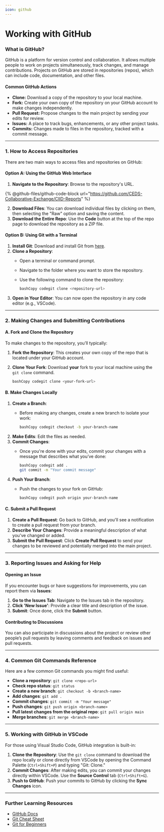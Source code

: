 ```yaml
---
icon: github
---
```


# Working with GitHub

### **What is GitHub?**

GitHub is a platform for version control and collaboration. It allows multiple people to work on projects simultaneously, track changes, and manage contributions. Projects on GitHub are stored in repositories (repos), which can include code, documentation, and other files.

#### **Common GitHub Actions**

* **Clone:** Download a copy of the repository to your local machine.
* **Fork:** Create your own copy of the repository on your GitHub account to make changes independently.
* **Pull Request:** Propose changes to the main project by sending your edits for review.
* **Issues:** A place to track bugs, enhancements, or any other project tasks.
* **Commits:** Changes made to files in the repository, tracked with a commit message.

***

### **1. How to Access Repositories**

There are two main ways to access files and repositories on GitHub:

#### **Option A: Using the GitHub Web Interface**

1. **Navigate to the Repository**: Browse to the repository's URL.

{% @github-files/github-code-block url="https://github.com/CEDS-Collaborative-Exchange/CIID-Reports" %}

2. **Download Files**: You can download individual files by clicking on them, then selecting the "Raw" option and saving the content.
3. **Download the Entire Repo**: Use the **Code** button at the top of the repo page to download the repository as a ZIP file.

#### **Option B: Using Git with a Terminal**

1. **Install Git**: Download and install Git from [here](https://git-scm.com/).
2. **Clone a Repository**:
   * Open a terminal or command prompt.
   * Navigate to the folder where you want to store the repository.
   *   Use the following command to clone the repository:

       ```bash
       bashCopy codegit clone <repository-url>
       ```
3. **Open in Your Editor**: You can now open the repository in any code editor (e.g., VSCode).

***

### **2. Making Changes and Submitting Contributions**

#### **A. Fork and Clone the Repository**

To make changes to the repository, you’ll typically:

1. **Fork the Repository**: This creates your own copy of the repo that is located under your GitHub account.
2.  **Clone Your Fork**: Download **your** fork to your local machine using the `git clone` command.

    ```bash
    bashCopy codegit clone <your-fork-url>
    ```

#### **B. Make Changes Locally**

1. **Create a Branch**:
   *   Before making any changes, create a new branch to isolate your work:

       ```bash
       bashCopy codegit checkout -b your-branch-name
       ```
2. **Make Edits**: Edit the files as needed.
3. **Commit Changes**:
   *   Once you're done with your edits, commit your changes with a message that describes what you’ve done:

       ```bash
       bashCopy codegit add .
       git commit -m "Your commit message"
       ```
4. **Push Your Branch**:
   *   Push the changes to your fork on GitHub:

       ```bash
       bashCopy codegit push origin your-branch-name
       ```

#### **C. Submit a Pull Request**

1. **Create a Pull Request**: Go back to GitHub, and you'll see a notification to create a pull request from your branch.
2. **Describe Your Changes**: Provide a meaningful description of what you've changed or added.
3. **Submit the Pull Request**: Click **Create Pull Request** to send your changes to be reviewed and potentially merged into the main project.

***

### **3. Reporting Issues and Asking for Help**

#### **Opening an Issue**

If you encounter bugs or have suggestions for improvements, you can report them via **Issues**:

1. **Go to the Issues Tab**: Navigate to the Issues tab in the repository.
2. **Click 'New Issue'**: Provide a clear title and description of the issue.
3. **Submit**: Once done, click the **Submit** button.

#### **Contributing to Discussions**

You can also participate in discussions about the project or review other people’s pull requests by leaving comments and feedback on issues and pull requests.

***

### **4. Common Git Commands Reference**

Here are a few common Git commands you might find useful:

* **Clone a repository**: `git clone <repo-url>`
* **Check repo status**: `git status`
* **Create a new branch**: `git checkout -b <branch-name>`
* **Add changes**: `git add .`
* **Commit changes**: `git commit -m "Your message"`
* **Push changes**: `git push origin <branch-name>`
* **Pull latest changes from the original repo**: `git pull origin main`
* **Merge branches**: `git merge <branch-name>`

***

### **5. Working with GitHub in VSCode**

For those using Visual Studio Code, GitHub integration is built-in:

1. **Clone the Repository**: Use the `git clone` command to download the repo locally or clone directly from VSCode by opening the Command Palette (`Ctrl+Shift+P`) and typing "Git: Clone."
2. **Commit Changes**: After making edits, you can commit your changes directly within VSCode. Use the **Source Control** tab (`Ctrl+Shift+G`).
3. **Push to GitHub**: Push your commits to GitHub by clicking the **Sync Changes** icon.

***

### **Further Learning Resources**

* [GitHub Docs](https://docs.github.com/)
* [Git Cheat Sheet](https://education.github.com/git-cheat-sheet-education.pdf)
* [Git for Beginners](https://guides.github.com/introduction/git-handbook/)
